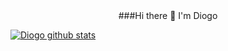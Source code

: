 
 
<div align="center"> ###Hi there 👋 I'm Diogo</div>

[![Diogo github stats](https://github-readme-stats.vercel.app/api?username=fdiogoc)](https://github.com/fdiogoc/github-readme-stats)





